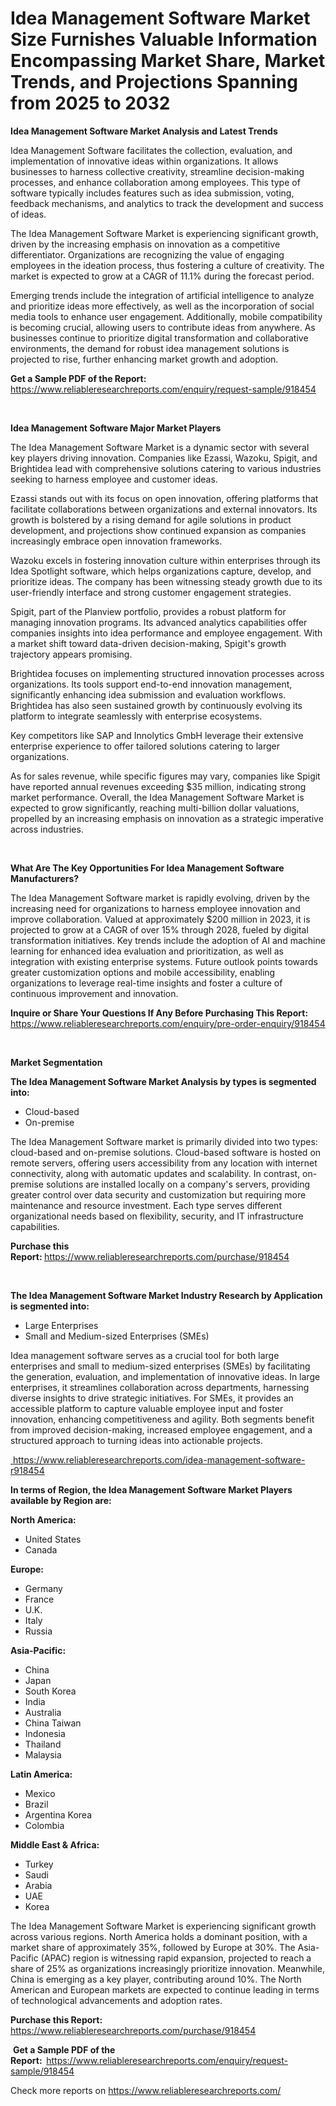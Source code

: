 <p><h1>Idea Management Software Market Size Furnishes Valuable Information Encompassing Market Share, Market Trends, and Projections Spanning from 2025 to 2032</h1></p><p><strong>Idea Management Software Market Analysis and Latest Trends</strong></p>
<p><p>Idea Management Software facilitates the collection, evaluation, and implementation of innovative ideas within organizations. It allows businesses to harness collective creativity, streamline decision-making processes, and enhance collaboration among employees. This type of software typically includes features such as idea submission, voting, feedback mechanisms, and analytics to track the development and success of ideas.</p><p>The Idea Management Software Market is experiencing significant growth, driven by the increasing emphasis on innovation as a competitive differentiator. Organizations are recognizing the value of engaging employees in the ideation process, thus fostering a culture of creativity. The market is expected to grow at a CAGR of 11.1% during the forecast period. </p><p>Emerging trends include the integration of artificial intelligence to analyze and prioritize ideas more effectively, as well as the incorporation of social media tools to enhance user engagement. Additionally, mobile compatibility is becoming crucial, allowing users to contribute ideas from anywhere. As businesses continue to prioritize digital transformation and collaborative environments, the demand for robust idea management solutions is projected to rise, further enhancing market growth and adoption.</p></p>
<p><strong>Get a Sample PDF of the Report:&nbsp;</strong> <a href="https://www.reliableresearchreports.com/enquiry/request-sample/918454?utm_campaign=3255&utm_medium=2&utm_source=Github&utm_content=ia&utm_term=06032025&utm_id=idea-management-software">https://www.reliableresearchreports.com/enquiry/request-sample/918454</a></p>
<p>&nbsp;</p>
<p><strong>Idea Management Software Major Market Players</strong></p>
<p><p>The Idea Management Software Market is a dynamic sector with several key players driving innovation. Companies like Ezassi, Wazoku, Spigit, and Brightidea lead with comprehensive solutions catering to various industries seeking to harness employee and customer ideas.</p><p>Ezassi stands out with its focus on open innovation, offering platforms that facilitate collaborations between organizations and external innovators. Its growth is bolstered by a rising demand for agile solutions in product development, and projections show continued expansion as companies increasingly embrace open innovation frameworks.</p><p>Wazoku excels in fostering innovation culture within enterprises through its Idea Spotlight software, which helps organizations capture, develop, and prioritize ideas. The company has been witnessing steady growth due to its user-friendly interface and strong customer engagement strategies.</p><p>Spigit, part of the Planview portfolio, provides a robust platform for managing innovation programs. Its advanced analytics capabilities offer companies insights into idea performance and employee engagement. With a market shift toward data-driven decision-making, Spigit's growth trajectory appears promising.</p><p>Brightidea focuses on implementing structured innovation processes across organizations. Its tools support end-to-end innovation management, significantly enhancing idea submission and evaluation workflows. Brightidea has also seen sustained growth by continuously evolving its platform to integrate seamlessly with enterprise ecosystems.</p><p>Key competitors like SAP and Innolytics GmbH leverage their extensive enterprise experience to offer tailored solutions catering to larger organizations. </p><p>As for sales revenue, while specific figures may vary, companies like Spigit have reported annual revenues exceeding $35 million, indicating strong market performance. Overall, the Idea Management Software Market is expected to grow significantly, reaching multi-billion dollar valuations, propelled by an increasing emphasis on innovation as a strategic imperative across industries.</p></p>
<p>&nbsp;</p>
<p><strong>What Are The Key Opportunities For Idea Management Software Manufacturers?</strong></p>
<p><p>The Idea Management Software market is rapidly evolving, driven by the increasing need for organizations to harness employee innovation and improve collaboration. Valued at approximately $200 million in 2023, it is projected to grow at a CAGR of over 15% through 2028, fueled by digital transformation initiatives. Key trends include the adoption of AI and machine learning for enhanced idea evaluation and prioritization, as well as integration with existing enterprise systems. Future outlook points towards greater customization options and mobile accessibility, enabling organizations to leverage real-time insights and foster a culture of continuous improvement and innovation.</p></p>
<p><strong>Inquire or Share Your Questions If Any Before Purchasing This Report:</strong> <a href="https://www.reliableresearchreports.com/enquiry/pre-order-enquiry/918454?utm_campaign=3255&utm_medium=2&utm_source=Github&utm_content=ia&utm_term=06032025&utm_id=idea-management-software">https://www.reliableresearchreports.com/enquiry/pre-order-enquiry/918454</a></p>
<p>&nbsp;</p>
<p><strong>Market Segmentation</strong></p>
<p><strong>The Idea Management Software Market Analysis by types is segmented into:</strong></p>
<p><ul><li>Cloud-based</li><li>On-premise</li></ul></p>
<p><p>The Idea Management Software market is primarily divided into two types: cloud-based and on-premise solutions. Cloud-based software is hosted on remote servers, offering users accessibility from any location with internet connectivity, along with automatic updates and scalability. In contrast, on-premise solutions are installed locally on a company's servers, providing greater control over data security and customization but requiring more maintenance and resource investment. Each type serves different organizational needs based on flexibility, security, and IT infrastructure capabilities.</p></p>
<p><strong>Purchase this Report:&nbsp;</strong><a href="https://www.reliableresearchreports.com/purchase/918454?utm_campaign=3255&utm_medium=2&utm_source=Github&utm_content=ia&utm_term=06032025&utm_id=idea-management-software">https://www.reliableresearchreports.com/purchase/918454</a></p>
<p>&nbsp;</p>
<p><strong>The Idea Management Software Market Industry Research by Application is segmented into:</strong></p>
<p><ul><li>Large Enterprises</li><li>Small and Medium-sized Enterprises (SMEs)</li></ul></p>
<p><p>Idea management software serves as a crucial tool for both large enterprises and small to medium-sized enterprises (SMEs) by facilitating the generation, evaluation, and implementation of innovative ideas. In large enterprises, it streamlines collaboration across departments, harnessing diverse insights to drive strategic initiatives. For SMEs, it provides an accessible platform to capture valuable employee input and foster innovation, enhancing competitiveness and agility. Both segments benefit from improved decision-making, increased employee engagement, and a structured approach to turning ideas into actionable projects.</p></p>
<p><a href="https://www.reliableresearchreports.com/idea-management-software-r918454?utm_campaign=3255&utm_medium=2&utm_source=Github&utm_content=ia&utm_term=06032025&utm_id=idea-management-software">&nbsp;https://www.reliableresearchreports.com/idea-management-software-r918454</a></p>
<p><strong>In terms of Region, the Idea Management Software Market Players available by Region are:</strong></p>
<p>
    <p> <strong> North America: </strong>
        <ul>
            <li>United States</li>
            <li>Canada</li>
        </ul>
        </p> 
    <p> <strong> Europe: </strong>
        <ul>
            <li>Germany</li>
            <li>France</li>
            <li>U.K.</li>
            <li>Italy</li>
            <li>Russia</li>
        </ul>
        </p> 
    <p> <strong> Asia-Pacific: </strong>
        <ul>
            <li>China</li>
            <li>Japan</li>
            <li>South Korea</li>
            <li>India</li>
            <li>Australia</li>
            <li>China Taiwan</li>
            <li>Indonesia</li>
            <li>Thailand</li>
            <li>Malaysia</li>
        </ul>
        </p> 
    <p> <strong> Latin America: </strong>
        <ul>
            <li>Mexico</li>
            <li>Brazil</li>
            <li>Argentina Korea</li>
            <li>Colombia</li>
        </ul>
        </p> 
    <p> <strong> Middle East & Africa: </strong>
        <ul>
            <li>Turkey</li>
            <li>Saudi</li>
            <li>Arabia</li>
            <li>UAE</li>
            <li>Korea</li>
        </ul>
    </p>
    </p>
<p><p>The Idea Management Software Market is experiencing significant growth across various regions. North America holds a dominant position, with a market share of approximately 35%, followed by Europe at 30%. The Asia-Pacific (APAC) region is witnessing rapid expansion, projected to reach a share of 25% as organizations increasingly prioritize innovation. Meanwhile, China is emerging as a key player, contributing around 10%. The North American and European markets are expected to continue leading in terms of technological advancements and adoption rates.</p></p>
<p><strong>Purchase this Report: </strong><a href="https://www.reliableresearchreports.com/purchase/918454?utm_campaign=3255&utm_medium=2&utm_source=Github&utm_content=ia&utm_term=06032025&utm_id=idea-management-software">https://www.reliableresearchreports.com/purchase/918454</a></p>
<p>&nbsp;<strong>Get a Sample PDF of the Report:&nbsp;&nbsp;</strong><a href="https://www.reliableresearchreports.com/enquiry/request-sample/918454?utm_campaign=3255&utm_medium=2&utm_source=Github&utm_content=ia&utm_term=06032025&utm_id=idea-management-software">https://www.reliableresearchreports.com/enquiry/request-sample/918454</a></p>
<p><strong></strong></p>
<p>Check more reports on <a href="https://www.reliableresearchreports.com/?utm_campaign=3255&utm_medium=2&utm_source=Github&utm_content=ia&utm_term=06032025&utm_id=idea-management-software">https://www.reliableresearchreports.com/</a></p>